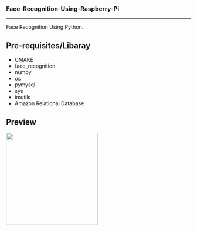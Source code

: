 ### Face-Recognition-Using-Raspberry-Pi

<hr>

Face Recognition Using Python.

Pre-requisites/Libaray
----------------------

- CMAKE
- face_recognition
- numpy
- os
- pymysql
- sys
- imutils
- Amazon Relational Database

Preview
---------------
<img src="https://user-images.githubusercontent.com/38128234/57752421-c0394a80-7706-11e9-8af1-ee821544d18c.JPG" wisth="250px" height="250px">
